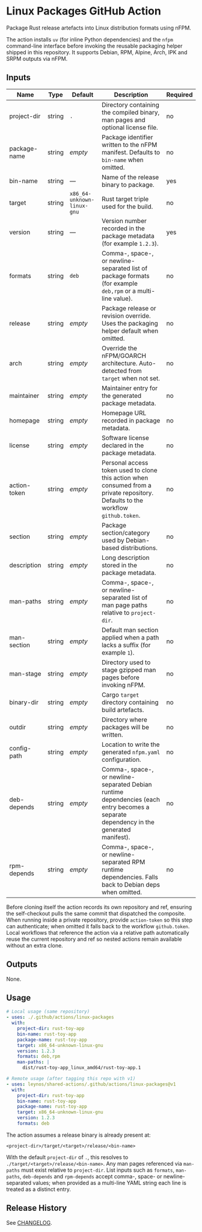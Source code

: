 # Linux Packages GitHub Action

Package Rust release artefacts into Linux distribution formats using nFPM.

The action installs `uv` (for inline Python dependencies) and the `nfpm`
command-line interface before invoking the reusable packaging helper shipped in
this repository. It supports Debian, RPM, Alpine, Arch, IPK and SRPM outputs via
nFPM.

## Inputs

| Name | Type | Default | Description | Required |
| ---- | ---- | ------- | ----------- | -------- |
| project-dir | string | `.` | Directory containing the compiled binary, man pages and optional license file. | no |
| package-name | string | _empty_ | Package identifier written to the nFPM manifest. Defaults to `bin-name` when omitted. | no |
| bin-name | string | — | Name of the release binary to package. | yes |
| target | string | `x86_64-unknown-linux-gnu` | Rust target triple used for the build. | no |
| version | string | — | Version number recorded in the package metadata (for example `1.2.3`). | yes |
| formats | string | `deb` | Comma-, space-, or newline-separated list of package formats (for example `deb,rpm` or a multi-line value). | no |
| release | string | _empty_ | Package release or revision override. Uses the packaging helper default when omitted. | no |
| arch | string | _empty_ | Override the nFPM/GOARCH architecture. Auto-detected from `target` when not set. | no |
| maintainer | string | _empty_ | Maintainer entry for the generated package metadata. | no |
| homepage | string | _empty_ | Homepage URL recorded in package metadata. | no |
| license | string | _empty_ | Software license declared in the package metadata. | no |
| action-token | string | _empty_ | Personal access token used to clone this action when consumed from a private repository. Defaults to the workflow `github.token`. | no |
| section | string | _empty_ | Package section/category used by Debian-based distributions. | no |
| description | string | _empty_ | Long description stored in the package metadata. | no |
| man-paths | string | _empty_ | Comma-, space-, or newline-separated list of man page paths relative to `project-dir`. | no |
| man-section | string | _empty_ | Default man section applied when a path lacks a suffix (for example `1`). | no |
| man-stage | string | _empty_ | Directory used to stage gzipped man pages before invoking nFPM. | no |
| binary-dir | string | _empty_ | Cargo `target` directory containing build artefacts. | no |
| outdir | string | _empty_ | Directory where packages will be written. | no |
| config-path | string | _empty_ | Location to write the generated `nfpm.yaml` configuration. | no |
| deb-depends | string | _empty_ | Comma-, space-, or newline-separated Debian runtime dependencies (each entry becomes a separate dependency in the generated manifest). | no |
| rpm-depends | string | _empty_ | Comma-, space-, or newline-separated RPM runtime dependencies. Falls back to Debian deps when omitted. | no |

Before cloning itself the action records its own repository and ref, ensuring
the self-checkout pulls the same commit that dispatched the composite. When
running inside a private repository, provide `action-token` so this step can
authenticate; when omitted it falls back to the workflow `github.token`. Local
workflows that reference the action via a relative path automatically reuse the
current repository and ref so nested actions remain available without an extra
clone.

## Outputs

None.

## Usage

```yaml
# Local usage (same repository)
- uses: ./.github/actions/linux-packages
  with:
    project-dir: rust-toy-app
    bin-name: rust-toy-app
    package-name: rust-toy-app
    target: x86_64-unknown-linux-gnu
    version: 1.2.3
    formats: deb,rpm
    man-paths: |
      dist/rust-toy-app_linux_amd64/rust-toy-app.1

# Remote usage (after tagging this repo with v1)
- uses: leynos/shared-actions/.github/actions/linux-packages@v1
  with:
    project-dir: rust-toy-app
    bin-name: rust-toy-app
    package-name: rust-toy-app
    target: x86_64-unknown-linux-gnu
    version: 1.2.3
    formats: deb
```

The action assumes a release binary is already present at:

`<project-dir>/target/<target>/release/<bin-name>`

With the default `project-dir` of `.`, this resolves to
`./target/<target>/release/<bin-name>`. Any man pages referenced via `man-paths`
must exist relative to `project-dir`. List inputs such as `formats`, `man-paths`,
`deb-depends` and `rpm-depends` accept comma-, space- or newline-separated
values; when provided as a multi-line YAML string each line is treated as a
distinct entry.

## Release History

See [CHANGELOG](CHANGELOG.md).
